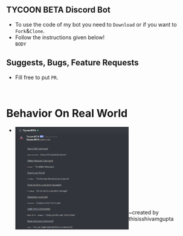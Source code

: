 ## TYCOON BETA Discord Bot
* To use the code of my bot you need to `Download` or if you want to `Fork`&`Clone`.<br>
* Follow the instructions given below!<br>
`BODY`
## Suggests, Bugs, Feature Requests
* Fill free to put `PR`.
 <br>
 
# Behavior On Real World
* <img src="Tycoon_DM_Commands.png" width="300" align="left"><br />
 <br><br/>

<br><br><br><br><br><br><br><br><br>~created by thisisshivamgupta




